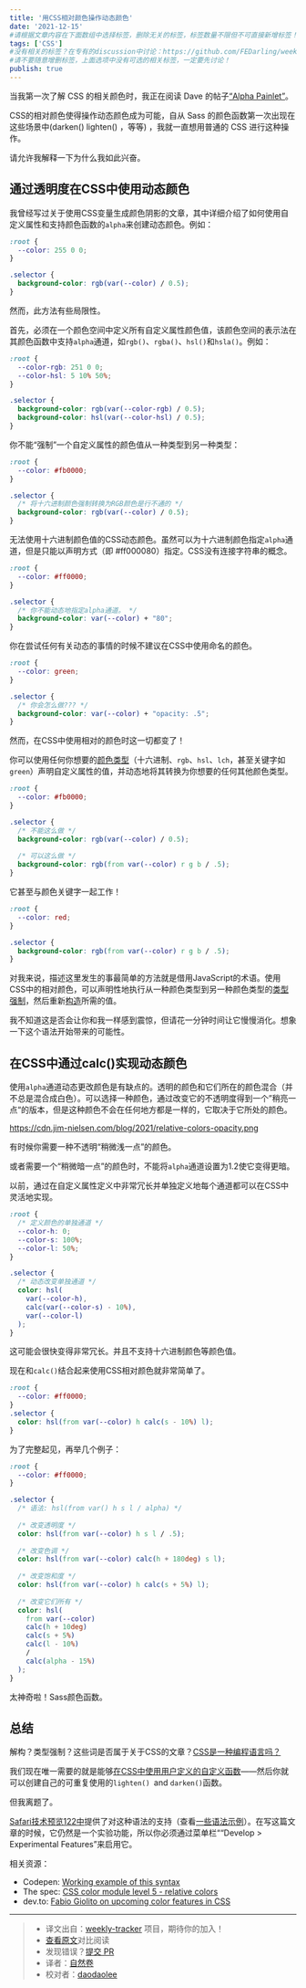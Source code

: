 ```yaml
---
title: '用CSS相对颜色操作动态颜色'
date: '2021-12-15'
#请根据文章内容在下面数组中选择标签，删除无关的标签，标签数量不限但不可直接新增标签！
tags: ['CSS']
#没有相关的标签？在专有的discussion中讨论：https://github.com/FEDarling/weekly-tracker/discussions/51#discussion-3827174
#请不要随意增删标签，上面选项中没有可选的相关标签，一定要先讨论！
publish: true
---
```


当我第一次了解 CSS 的相关颜色时，我正在阅读 Dave 的帖子[“Alpha Painlet”](https://daverupert.com/2021/10/alpha-paintlet/)。

CSS的相对颜色使得操作动态颜色成为可能，自从 Sass 的颜色函数第一次出现在这些场景中(darken() lighten() ，等等) ，我就一直想用普通的 CSS 进行这种操作。

请允许我解释一下为什么我如此兴奋。
<!--以上是预览信息，图片一张或限制百字左右，前者优先-->
<!-- more -->
## 通过透明度在CSS中使用动态颜色


我曾经写过关于使用CSS变量生成颜色阴影的文章，其中详细介绍了如何使用自定义属性和支持颜色函数的`alpha`来创建动态颜色。例如：

```css
:root {
  --color: 255 0 0;
}

.selector {
  background-color: rgb(var(--color) / 0.5);
}
```

然而，此方法有些局限性。

首先，必须在一个颜色空间中定义所有自定义属性颜色值，该颜色空间的表示法在其颜色函数中支持`alpha`通道，如`rgb()`、`rgba()`、`hsl()`和`hsla()`。例如：

```css
:root {
  --color-rgb: 251 0 0;
  --color-hsl: 5 10% 50%;
}

.selector {
  background-color: rgb(var(--color-rgb) / 0.5);
  background-color: hsl(var(--color-hsl) / 0.5);
}
```

你不能“强制”一个自定义属性的颜色值从一种类型到另一种类型：

```css
:root {
  --color: #fb0000;
}

.selector {
  /* 将十六进制颜色强制转换为RGB颜色是行不通的 */
  background-color: rgb(var(--color) / 0.5);
}
```

无法使用十六进制颜色值的CSS动态颜色。虽然可以为十六进制颜色指定`alpha`通道，但是只能以声明方式（即 #ff000080）指定。CSS没有连接字符串的概念。

```css
:root {
  --color: #ff0000;
}

.selector {
  /* 你不能动态地指定alpha通道。 */
  background-color: var(--color) + "80";
}
```

你在尝试任何有关动态的事情的时候不建议在CSS中使用命名的颜色。

```css
:root {
  --color: green;
}

.selector {
  /* 你会怎么做??? */
  background-color: var(--color) + "opacity: .5";
}

```

然而，在CSS中使用相对的颜色时这一切都变了！

你可以使用任何你想要的[颜色类型](https://developer.mozilla.org/en-US/docs/Web/CSS/color_value)（十六进制、`rgb`、`hsl`、`lch`，甚至关键字如 `green`）声明自定义属性的值，并动态地将其转换为你想要的任何其他颜色类型。

```css
:root {
  --color: #fb0000;
}

.selector {
  /* 不能这么做 */
  background-color: rgb(var(--color) / 0.5);
  
  /* 可以这么做 */
  background-color: rgb(from var(--color) r g b / .5);
}
```

它甚至与颜色关键字一起工作！

```css
:root {
  --color: red;
}

.selector {  
  background-color: rgb(from var(--color) r g b / .5);
}
```

对我来说，描述这里发生的事最简单的方法就是借用JavaScript的术语。使用CSS中的相对颜色，可以声明性地执行从一种颜色类型到另一种颜色类型的[类型强制](https://developer.mozilla.org/en-US/docs/Glossary/Type_coercion)，然后重新[构造](https://developer.mozilla.org/en-US/docs/Web/JavaScript/Reference/Operators/Destructuring_assignment)所需的值。

我不知道这是否会让你和我一样感到震惊，但请花一分钟时间让它慢慢消化。想象一下这个语法开始带来的可能性。

## 在CSS中通过calc()实现动态颜色

使用`alpha`通道动态更改颜色是有缺点的。透明的颜色和它们所在的颜色混合（并不总是混合成白色）。可以选择一种颜色，通过改变它的不透明度得到一个”稍亮一点“的版本，但是这种颜色不会在任何地方都是一样的，它取决于它所处的颜色。

https://cdn.jim-nielsen.com/blog/2021/relative-colors-opacity.png

有时候你需要一种不透明“稍微浅一点”的颜色。

或者需要一个“稍微暗一点”的颜色时，不能将`alpha`通道设置为1.2使它变得更暗。

以前，通过在自定义属性定义中非常冗长并单独定义地每个通道都可以在CSS中灵活地实现。

```css
:root {
  /* 定义颜色的单独通道 */
  --color-h: 0;
  --color-s: 100%;
  --color-l: 50%;
}

.selector {
  /* 动态改变单独通道 */
  color: hsl(
    var(--color-h),
    calc(var(--color-s) - 10%),
    var(--color-l)
  );
}
```

这可能会很快变得非常冗长。并且不支持十六进制颜色等颜色值。

现在和`calc()`结合起来使用CSS相对颜色就非常简单了。

```css
:root {
  --color: #ff0000;
}
.selector {  
  color: hsl(from var(--color) h calc(s - 10%) l);
}
```

为了完整起见，再举几个例子：

```css
:root {
  --color: #ff0000;
}

.selector {
  /* 语法: hsl(from var() h s l / alpha) */
  
  /* 改变透明度 */
  color: hsl(from var(--color) h s l / .5);
  
  /* 改变色调 */
  color: hsl(from var(--color) calc(h + 180deg) s l);
  
  /* 改变饱和度 */
  color: hsl(from var(--color) h calc(s + 5%) l);
  
  /* 改变它们所有 */
  color: hsl(
    from var(--color)
    calc(h + 10deg)
    calc(s + 5%)
    calc(l - 10%)
    /
    calc(alpha - 15%)
  );
}
```

太神奇啦！Sass颜色函数。

## 总结

解构？类型强制？这些词是否属于关于CSS的文章？[CSS是一种编程语言吗？](https://css-tricks.com/is-css-a-programming-language/)


我们现在唯一需要的就是能够[在CSS中使用用户定义的自定义函数](https://github.com/w3c/css-houdini-drafts/issues/1007)——然后你就可以创建自己的可重复使用的`lighten() `and `darken()`函数。

但我离题了。

[Safari技术预览122中](https://developer.apple.com/safari/technology-preview/release-notes/)提供了对这种语法的支持（查看[一些语法示例](https://trac.webkit.org/changeset/278261/webkit/)）。在写这篇文章的时候，它仍然是一个实验功能，所以你必须通过菜单栏““Develop > Experimental Features”来启用它。

相关资源：

- Codepen: [Working example of this syntax](https://codepen.io/jimniels/pen/dyzQeqr)
- The spec: [CSS color module level 5 - relative colors](https://www.w3.org/TR/css-color-5/#relative-colors)
- dev.to: [Fabio Giolito on upcoming color features in CSS](https://dev.to/fabiogiolito/create-a-color-theme-with-these-upcoming-css-features-4o83)

---
> * 译文出自：[weekly-tracker](https://github.com/FEDarling/weekly-tracker) 项目，期待你的加入！
> * [查看原文](https://blog.jim-nielsen.com/2021/css-relative-colors/?utm_source=CSS-Weekly&utm_campaign=Issue-485&utm_medium=web)对比阅读
> * 发现错误？[提交 PR](https://github.com/FEDarling/weekly-tracker/blob/main/weeklys/css_weekly/485/dynamic_color_manipulation_with_css_relative_colors.md)
> * 译者：[自然卷](https://github.com/H-Lbread)
> * 校对者：[daodaolee](https://github.com/daodaolee)
